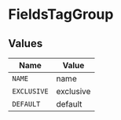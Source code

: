 # FieldsTagGroup


## Values

| Name        | Value       |
| ----------- | ----------- |
| `NAME`      | name        |
| `EXCLUSIVE` | exclusive   |
| `DEFAULT`   | default     |